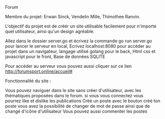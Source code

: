 Forum

Membre du projet: Erwan Sinck, Vendelin Mille, Thimothee Ranvin.

L'objectif du projet est de créér un site utilisable facilement pour n'importe quel utilisateur, ainsi qu'un design agréable.

Allez dans le dossier server.go et écrivez la commande go run server.go pour lancer le serveur en local,
Ecrivez localhost:8080 pour accéder au projet dans un navigateur,
langage utilisé golang pour le back,
Html css et javascript pour le front, 
Base de données SQLITE

Pour accéder au serveur vous pouvez aussi cliquer sur ce lien
http://forumsport.online/accueil#

Fonctionnalité du site :

Vous pouvez naviguer dans le site sans créer d'utilisateur, avec les thématiques proposées dans le forum.
si vous vous connectez vous pourrez like et dislike les publications
Crèè un poste avec le bouton crèè ton poste
vous avez la possibilité de changer de mot de passe
ainsi que de changé d'icône d'utilisateur
Vous pouvez aussi commenter les postes
